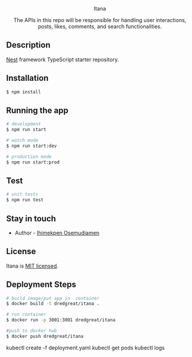 <p align="center">
  Itana
</p>

  <p align="center">The APIs  in this repo will be responsible for handling user interactions, posts, likes, comments, and search functionalities.</p>
    <p align="center">


## Description

[Nest](https://github.com/nestjs/nest) framework TypeScript starter repository.

## Installation

```bash
$ npm install
```

## Running the app

```bash
# development
$ npm run start

# watch mode
$ npm run start:dev

# production mode
$ npm run start:prod
```

## Test

```bash
# unit tests
$ npm run test
```

## Stay in touch

- Author - [Ihimekpen Osemudiamen](https://github.com/IHIMEKPEN)

## License

  Itana is [MIT licensed](https://github.com/nestjs/nest/blob/master/LICENSE).

 ## Deployment Steps

```bash
# build image/put app in  container
$ docker build -t dredgreat/itana .
```

```bash
# run container
$ docker run -p 3001:3001 dredgreat/itana
```

```bash
#push to docker hub
$ docker push dredgreat/itana
```





kubectl create -f deployment.yaml 
kubectl get pods
kubectl logs 
